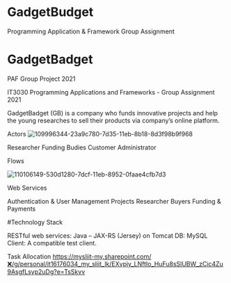 # GadgetBudget
Programming Application &amp; Framework Group Assignment

# GadgetBadget
PAF Group Project 2021

IT3030 Programming Applications and Frameworks - Group Assignment 2021

GadgetBadget (GB) is a company who funds innovative projects and help the young researches to sell their products via company’s online platform.

Actors
![109996344-23a9c780-7d35-11eb-8b18-8d3f98b9f968](https://user-images.githubusercontent.com/80050477/115925490-d3cabf80-a49e-11eb-8385-05f4191bd313.png)

Researcher
Funding Budies
Customer
Administrator

Flows

![110106149-530d1280-7dcf-11eb-8952-0faae4cfb7d3](https://user-images.githubusercontent.com/80050477/115925543-ecd37080-a49e-11eb-8bfe-b9ebe7ee3251.png)

Web Services

Authentication & User Management
Projects
Researcher
Buyers
Funding & Payments

#Technology Stack

RESTful web services: Java – JAX-RS (Jersey) on Tomcat DB: MySQL Client: A compatible test client.

Task Allocation https://mysliit-my.sharepoint.com/❌/g/personal/it16176034_my_sliit_lk/EXvpjy_LNftIo_HuFu8sSlUBW_zCic4Zu9AsgfLsyp2uDg?e=TsSkvv
